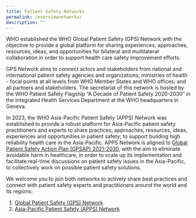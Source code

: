 ```yaml
---
title: Patient Safety Networks
permalink: /overviewnetworks/
description: ""
---
```

WHO established the WHO Global Patient Safety (GPS) Network with the objective to provide a global platform for sharing experiences, approaches, resources, ideas, and opportunities for bilateral and multilateral collaboration in order to support health care safety improvement efforts.

GPS Network aims to connect actors and stakeholders from national and international patient safety agencies and organizations; ministries of health - focal points at all levels from WHO Member States and WHO offices; and all partners and stakeholders. The secretariat of this network is hosted by the WHO Patient Safety Flagship “A Decade of Patient Safety 2020-2030” in the Integrated Health Services Department at the WHO headquarters in Geneva.

In 2023, the WHO Asia-Pacific Patient Safety (APPS) Network was established to provide a robust platform for Asia-Pacific patient safety practitioners and experts to share practices, approaches, resources, ideas, experiences and opportunities in patient safety; to support building high reliability health care in the Asia-Pacific. APPS Network is aligned to [Global Patient Safety Action Plan (GPSAP) 2021-2030](https://www.who.int/teams/integrated-health-services/patient-safety/policy/global-patient-safety-action-plan), with the aim to eliminate avoidable harm in healthcare, in order to scale up its implementation and facilitate real-time discussions on patient safety issues in the Asia-Pacific, to collectively work on possible patient safety solutions.

We welcome you to join both networks to actively share best practices and connect with patient safety experts and practitioners around the world and its regions:

1. [Global Patient Safety (GPS) Network](https://ezcollab.who.int/gpsn)
2. [Asia-Pacific Patient Safety (APPS) Network](https://ezcollab.who.int/gpsn/apps)